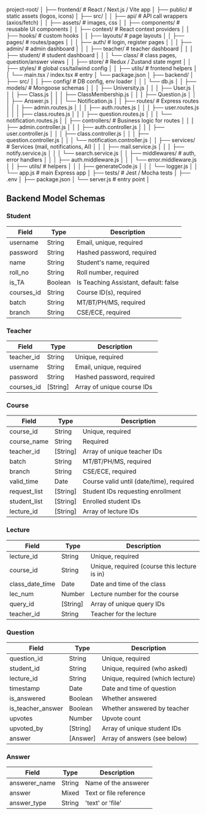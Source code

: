 project-root/
│
├── frontend/                       # React / Next.js / Vite app
│   ├── public/                     # static assets (logos, icons)
│   ├── src/
│   │   ├── api/                    # API call wrappers (axios/fetch)
│   │   ├── assets/                 # images, css
│   │   ├── components/             # reusable UI components
│   │   ├── context/                # React context providers
│   │   ├── hooks/                  # custom hooks
│   │   ├── layouts/                # page layouts
│   │   ├── pages/                  # routes/pages
│   │   │   ├── auth/               # login, register pages
│   │   │   ├── admin/              # admin dashboard
│   │   │   ├── teacher/            # teacher dashboard
│   │   │   ├── student/            # student dashboard
│   │   │   └── class/              # class pages, question/answer views
│   │   ├── store/                  # Redux / Zustand state mgmt
│   │   ├── styles/                 # global css/tailwind config
│   │   ├── utils/                  # frontend helpers
│   │   └── main.tsx / index.tsx    # entry
│   └── package.json
│
├── backend/
│   ├── src/
│   │   ├── config/                 # DB config, env loader
│   │   │   └── db.js
│   │   ├── models/                 # Mongoose schemas
│   │   │   ├── University.js
│   │   │   ├── User.js
│   │   │   ├── Class.js
│   │   │   ├── ClassMembership.js
│   │   │   ├── Question.js
│   │   │   ├── Answer.js
│   │   │   └── Notification.js
│   │   ├── routes/                 # Express routes
│   │   │   ├── admin.routes.js
│   │   │   ├── auth.routes.js
│   │   │   ├── user.routes.js
│   │   │   ├── class.routes.js
│   │   │   ├── question.routes.js
│   │   │   └── notification.routes.js
│   │   ├── controllers/            # Business logic for routes
│   │   │   ├── admin.controller.js
│   │   │   ├── auth.controller.js
│   │   │   ├── user.controller.js
│   │   │   ├── class.controller.js
│   │   │   ├── question.controller.js
│   │   │   └── notification.controller.js
│   │   ├── services/               # Services (mail, notifications, AI)
│   │   │   ├── mail.service.js
│   │   │   ├── notify.service.js
│   │   │   └── search.service.js
│   │   ├── middlewares/            # auth, error handlers
│   │   │   ├── auth.middleware.js
│   │   │   └── error.middleware.js
│   │   ├── utils/                  # helpers
│   │   │   ├── generateCode.js
│   │   │   └── logger.js
│   │   └── app.js                  # main Express app
│   ├── tests/                      # Jest / Mocha tests
│   ├── .env
│   ├── package.json
│   └── server.js                   # entry point
│


## Backend Model Schemas

### Student
| Field        | Type    | Description                                  |
|--------------|---------|----------------------------------------------|
| username     | String  | Email, unique, required                      |
| password     | String  | Hashed password, required                    |
| name         | String  | Student's name, required                     |
| roll_no      | String  | Roll number, required                        |
| is_TA        | Boolean | Is Teaching Assistant, default: false         |
| courses_id   | String  | Course ID(s), required                       |
| batch        | String  | MT/BT/PH/MS, required                        |
| branch       | String  | CSE/ECE, required                            |

### Teacher
| Field        | Type    | Description                                  |
|--------------|---------|----------------------------------------------|
| teacher_id   | String  | Unique, required                             |
| username     | String  | Email, unique, required                      |
| password     | String  | Hashed password, required                    |
| courses_id   | [String]| Array of unique course IDs                   |

### Course
| Field         | Type      | Description                                 |
|---------------|-----------|---------------------------------------------|
| course_id     | String    | Unique, required                            |
| course_name   | String    | Required                                    |
| teacher_id    | [String]  | Array of unique teacher IDs                 |
| batch         | String    | MT/BT/PH/MS, required                       |
| branch        | String    | CSE/ECE, required                           |
| valid_time    | Date      | Course valid until (date/time), required    |
| request_list  | [String]  | Student IDs requesting enrollment           |
| student_list  | [String]  | Enrolled student IDs                        |
| lecture_id    | [String]  | Array of lecture IDs                        |

### Lecture
| Field         | Type      | Description                                 |
|---------------|-----------|---------------------------------------------|
| lecture_id    | String    | Unique, required                            |
| course_id     | String    | Unique, required (course this lecture is in)|
| class_date_time| Date     | Date and time of the class                  |
| lec_num       | Number    | Lecture number for the course               |
| query_id      | [String]  | Array of unique query IDs                   |
| teacher_id    | String    | Teacher for the lecture                     |

### Question
| Field         | Type      | Description                                 |
|---------------|-----------|---------------------------------------------|
| question_id   | String    | Unique, required                            |
| student_id    | String    | Unique, required (who asked)                |
| lecture_id    | String    | Unique, required (which lecture)            |
| timestamp     | Date      | Date and time of question                   |
| is_answered   | Boolean   | Whether answered                            |
| is_teacher_answer | Boolean| Whether answered by teacher                 |
| upvotes       | Number    | Upvote count                                |
| upvoted_by    | [String]  | Array of unique student IDs                 |
| answer        | [Answer]  | Array of answers (see below)                |

### Answer
| Field         | Type      | Description                                 |
|---------------|-----------|---------------------------------------------|
| answerer_name | String    | Name of the answerer                        |
| answer        | Mixed     | Text or file reference                      |
| answer_type   | String    | 'text' or 'file'                            |
